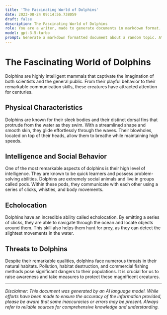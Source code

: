 ```yaml
---
title: 'The Fascinating World of Dolphins'
date: 2023-08-24 09:14:56.738059
draft: false
description: The Fascinating World of Dolphins
role: You are a writer, made to generate documents in markdown format. It is very important that all of the documents you generate are in valid markdown format.
model: gpt-3.5-turbo
prompt: Generate a markdown formatted document about a random topic. At the bottom, include a disclaimer explaining that the document was generated by you. The first line of the document should be the title. Make sure that the entire document is in proper markdown format, using a mix of various tags to make the document visually appealing.
---
```


# The Fascinating World of Dolphins

Dolphins are highly intelligent mammals that captivate the imagination of both scientists and the general public. From their playful behavior to their remarkable communication skills, these creatures have attracted attention for centuries.

## Physical Characteristics

Dolphins are known for their sleek bodies and their distinct dorsal fins that protrude from the water as they swim. With a streamlined shape and smooth skin, they glide effortlessly through the waves. Their blowholes, located on top of their heads, allow them to breathe while maintaining high speeds.

## Intelligence and Social Behavior

One of the most remarkable aspects of dolphins is their high level of intelligence. They are known to be quick learners and possess problem-solving abilities. Dolphins are extremely social animals and live in groups called pods. Within these pods, they communicate with each other using a series of clicks, whistles, and body movements.

## Echolocation

Dolphins have an incredible ability called echolocation. By emitting a series of clicks, they are able to navigate through the ocean and locate objects around them. This skill also helps them hunt for prey, as they can detect the slightest movements in the water.

## Threats to Dolphins

Despite their remarkable qualities, dolphins face numerous threats in their natural habitats. Pollution, habitat destruction, and commercial fishing methods pose significant dangers to their populations. It is crucial for us to raise awareness and take measures to protect these magnificent creatures.

---
*Disclaimer: This document was generated by an AI language model. While efforts have been made to ensure the accuracy of the information provided, please be aware that some inaccuracies or errors may be present. Always refer to reliable sources for comprehensive knowledge and understanding.*